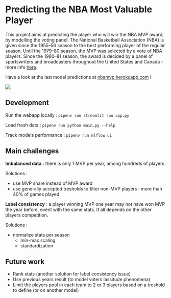 # Predicting the NBA Most Valuable Player

This project aims at predicting the player who will win the NBA MVP award, by modelling the voting panel. The National Basketball Association (NBA) is given since the 1955–56 season to the best performing player of the regular season. Until the 1979–80 season, the MVP was selected by a vote of NBA players. Since the 1980–81 season, the award is decided by a panel of sportswriters and broadcasters throughout the United States and Canada - more info [here](https://en.wikipedia.org/wiki/NBA_Most_Valuable_Player_Award).

Have a look at the last model predictions at [nbamvp.herokuapp.com](https://nbamvp.herokuapp.com) !

![](static/img/animated_screenshot.gif)

## Development

Run the webapp locally : 
```pipenv run streamlit run app.py```

Load fresh data :
```pipenv run python main.py --help```

Track models performance :
```pipenv run mlflow ui```

## Main challenges


**Imbalanced data** : there is only 1 MVP per year, among hundreds of players.

Solutions :
- use MVP share instead of MVP award
- use generally accepted tresholds to filter non-MVP players : more than 40% of games played

**Label consistency** : a player winning MVP one year may not have won MVP the year before, event with the same stats. It all depends on the other players competition.

Solutions :
- normalize stats per season
  - min-max scaling
  - standardization

## Future work

- Rank stats (another solution for label consistency issue)
- Use previous years result (to model voters lassitude phenomena)
- Limit the players pool in each team to 2 or 3 players based on a treshold to define (or on another model)
